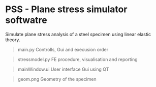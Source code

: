 # PSS - Plane stress simulator softwatre
Simulate plane stress analysis of a steel specimen using linear elastic theory.

> main.py
Controlls, Gui and execusion order

> stressmodel.py
FE procedure, visualisation and reporting

> mainWindow.ui
User interface Gui using QT

> geom.png
Geometry of the specimen
